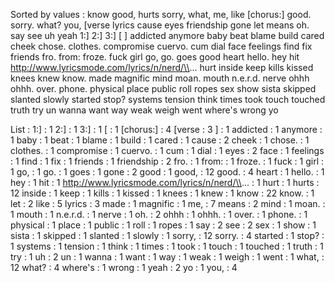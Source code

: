 Sorted by values :
know good, hurts sorry, what, me, like [chorus:] good. sorry. what? you, [verse lyrics cause eyes friendship gone let means oh. say see uh yeah 1:] 2:] 3:] [ ] addicted anymore baby beat blame build cared cheek chose. clothes. compromise cuervo. cum dial face feelings find fix friends fro. from: froze. fuck girl go, go. goes good heart hello. hey hit http://www.lyricsmode.com/lyrics/n/nerd/\\... hurt inside keep kills kissed knees knew know. made magnific mind moan. mouth n.e.r.d. nerve ohhh ohhh. over. phone. physical place public roll ropes sex show sista skipped slanted slowly started stop? systems tension think times took touch touched truth try un wanna want way weak weigh went where's wrong yo 

List :
1:] : 1
2:] : 1
3:] : 1
[ : 1
[chorus:] : 4
[verse : 3
] : 1
addicted : 1
anymore : 1
baby : 1
beat : 1
blame : 1
build : 1
cared : 1
cause : 2
cheek : 1
chose. : 1
clothes. : 1
compromise : 1
cuervo. : 1
cum : 1
dial : 1
eyes : 2
face : 1
feelings : 1
find : 1
fix : 1
friends : 1
friendship : 2
fro. : 1
from: : 1
froze. : 1
fuck : 1
girl : 1
go, : 1
go. : 1
goes : 1
gone : 2
good : 1
good, : 12
good. : 4
heart : 1
hello. : 1
hey : 1
hit : 1
http://www.lyricsmode.com/lyrics/n/nerd/\\... : 1
hurt : 1
hurts : 12
inside : 1
keep : 1
kills : 1
kissed : 1
knees : 1
knew : 1
know : 22
know. : 1
let : 2
like : 5
lyrics : 3
made : 1
magnific : 1
me, : 7
means : 2
mind : 1
moan. : 1
mouth : 1
n.e.r.d. : 1
nerve : 1
oh. : 2
ohhh : 1
ohhh. : 1
over. : 1
phone. : 1
physical : 1
place : 1
public : 1
roll : 1
ropes : 1
say : 2
see : 2
sex : 1
show : 1
sista : 1
skipped : 1
slanted : 1
slowly : 1
sorry, : 12
sorry. : 4
started : 1
stop? : 1
systems : 1
tension : 1
think : 1
times : 1
took : 1
touch : 1
touched : 1
truth : 1
try : 1
uh : 2
un : 1
wanna : 1
want : 1
way : 1
weak : 1
weigh : 1
went : 1
what, : 12
what? : 4
where's : 1
wrong : 1
yeah : 2
yo : 1
you, : 4
